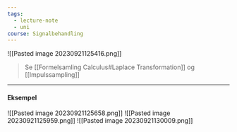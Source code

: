 ```yaml
---
tags:
  - lecture-note
  - uni
course: Signalbehandling
---
```

![[Pasted image 20230921125416.png]]
>Se [[Formelsamling Calculus#Laplace Transformation]] og [[Impulssampling]]

***
#### Eksempel
![[Pasted image 20230921125658.png]]
![[Pasted image 20230921125959.png]]
![[Pasted image 20230921130009.png]]
